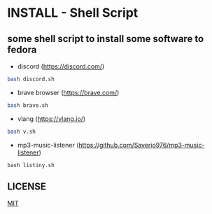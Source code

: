 # INSTALL - Shell Script
## some shell script to install some software to fedora

- discord (https://discord.com/)
```sh
bash discord.sh
```
- brave browser (https://brave.com/)
```sh
bash brave.sh
```
- vlang (https://vlang.io/)
```sh
bash v.sh
```
- mp3-music-listener (https://github.com/Saverio976/mp3-music-listener)
```shell
bash listiny.sh
```

## LICENSE
[MIT](LICENSE)
